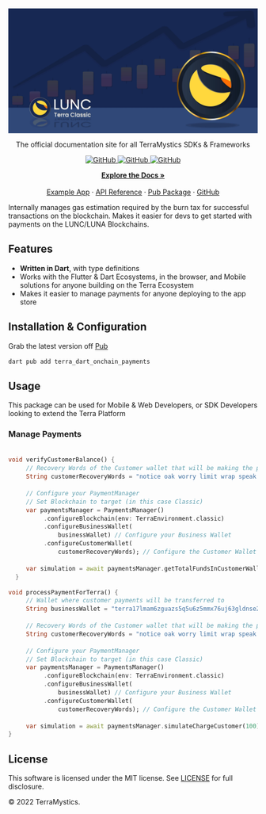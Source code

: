 <br/>
<p align="center">
    <a href="https://github.com/TerraMystics"><img src="logo.jpg" align="center" width=750/></a>
</p>

<p align="center">
The official documentation site for all TerraMystics SDKs & Frameworks
</p>

<p align="center">
  <a href="https://github.com/TerraMystics/Terra.Dart.OnChainPayments/blob/main/LICENSE.md">
  <img alt="GitHub" src="https://img.shields.io/github/license/terra-money/terra.js">
  </a>

  <a href="https://pub.dev/packages/terra_dart_onchain_payments">
  <img alt="GitHub" src="https://img.shields.io/pub/v/terra_dart_onchain_payments">
  </a>
  
  
  <a href="https://pub.dev/packages/terra_dart_onchain_payments">
  <img alt="GitHub" src="https://img.shields.io/pub/likes/terra_dart_onchain_payments?color=red">
  </a>
</p>

<p align="center">
  <a href="https://docs.terra.money/"><strong>Explore the Docs »</strong></a>
  <br />
  <br/>
  <a href="https://github.com/TerraMystics/Terra.Dart.OnChainPayments/tree/main/example/terra_dart_example">Example App</a>
  ·
  <a href="https://github.com/TerraMystics/Terra.Dart.OnChainPayments/blob/main/README.md">API Reference</a>
  ·
  <a href="https://pub.dev/packages/terra_dart_onchain_payments">Pub Package</a>
  ·
  <a href="https://github.com/TerraMystics/Terra.Dart.OnChainPayments">GitHub</a>
</p>

Internally manages gas estimation required by the burn tax for successful transactions on the blockchain. Makes it easier for devs to get started with payments on the LUNC/LUNA Blockchains.

## Features

- **Written in Dart**, with type definitions
- Works with the Flutter & Dart Ecosystems, in the browser, and Mobile solutions for anyone building on the Terra Ecosystem
- Makes it easier to manage payments for anyone deploying to the app store

## Installation & Configuration

Grab the latest version off [Pub](https://pub.dev/packages/terra_dart_onchain_payments)

```sh
dart pub add terra_dart_onchain_payments
```

## Usage

This package can be used for Mobile & Web Developers, or SDK Developers looking to extend the Terra Platform

### Manage Payments

```dart

void verifyCustomerBalance() {
     // Recovery Words of the Customer wallet that will be making the payment
     String customerRecoveryWords = "notice oak worry limit wrap speak medal online prefer cluster roof addict wrist behave treat actual wasp year salad speed social layer crew genius";

     // Configure your PaymentManager
     // Set Blockchain to target (in this case Classic)
     var paymentsManager = PaymentsManager()
          .configureBlockchain(env: TerraEnvironment.classic)
          .configureBusinessWallet(
              businessWallet) // Configure your Business Wallet
          .configureCustomerWallet(
              customerRecoveryWords); // Configure the Customer Wallet

     var simulation = await paymentsManager.getTotalFundsInCustomerWallet();
  }
```

```dart
void processPaymentForTerra() {
     // Wallet where customer payments will be transferred to
     String businessWallet = "terra17lmam6zguazs5q5u6z5mmx76uj63gldnse2pdp";

     // Recovery Words of the Customer wallet that will be making the payment
     String customerRecoveryWords = "notice oak worry limit wrap speak medal online prefer cluster roof addict wrist behave treat actual wasp year salad speed social layer crew genius";

     // Configure your PaymentManager
     // Set Blockchain to target (in this case Classic)
     var paymentsManager = PaymentsManager()
          .configureBlockchain(env: TerraEnvironment.classic)
          .configureBusinessWallet(
              businessWallet) // Configure your Business Wallet
          .configureCustomerWallet(
              customerRecoveryWords); // Configure the Customer Wallet

     var simulation = await paymentsManager.simulateChargeCustomer(100);
}
```

## License

This software is licensed under the MIT license. See [LICENSE](https://github.com/TerraMystics/terra_dart_onchain_payments/blob/main/LICENSE) for full disclosure.

© 2022 TerraMystics.
